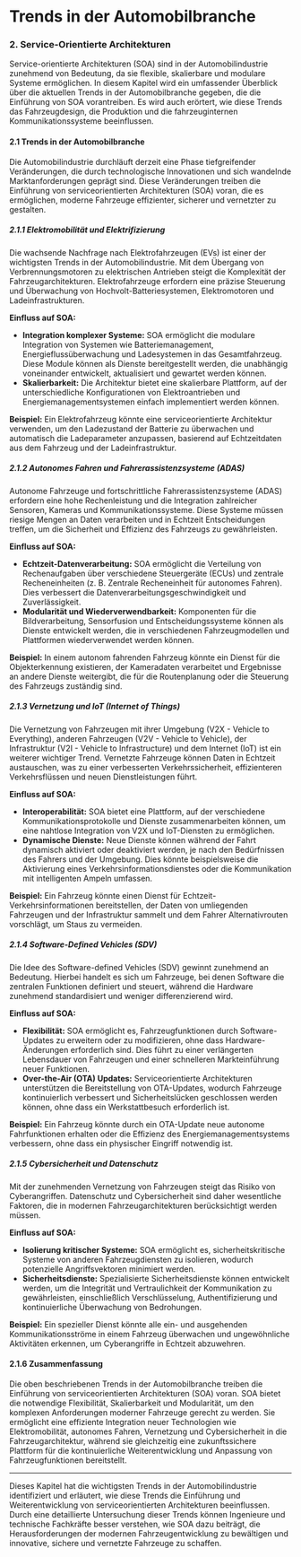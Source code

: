 # Trends in der Automobilbranche

### 2. **Service-Orientierte Architekturen**

Service-orientierte Architekturen (SOA) sind in der Automobilindustrie zunehmend von Bedeutung, da sie flexible, skalierbare und modulare Systeme ermöglichen. In diesem Kapitel wird ein umfassender Überblick über die aktuellen Trends in der Automobilbranche gegeben, die die Einführung von SOA vorantreiben. Es wird auch erörtert, wie diese Trends das Fahrzeugdesign, die Produktion und die fahrzeuginternen Kommunikationssysteme beeinflussen.

#### 2.1 **Trends in der Automobilbranche**

Die Automobilindustrie durchläuft derzeit eine Phase tiefgreifender Veränderungen, die durch technologische Innovationen und sich wandelnde Marktanforderungen geprägt sind. Diese Veränderungen treiben die Einführung von serviceorientierten Architekturen (SOA) voran, die es ermöglichen, moderne Fahrzeuge effizienter, sicherer und vernetzter zu gestalten.

##### 2.1.1 **Elektromobilität und Elektrifizierung**

Die wachsende Nachfrage nach Elektrofahrzeugen (EVs) ist einer der wichtigsten Trends in der Automobilindustrie. Mit dem Übergang von Verbrennungsmotoren zu elektrischen Antrieben steigt die Komplexität der Fahrzeugarchitekturen. Elektrofahrzeuge erfordern eine präzise Steuerung und Überwachung von Hochvolt-Batteriesystemen, Elektromotoren und Ladeinfrastrukturen.

**Einfluss auf SOA:**
- **Integration komplexer Systeme:** SOA ermöglicht die modulare Integration von Systemen wie Batteriemanagement, Energieflussüberwachung und Ladesystemen in das Gesamtfahrzeug. Diese Module können als Dienste bereitgestellt werden, die unabhängig voneinander entwickelt, aktualisiert und gewartet werden können.
- **Skalierbarkeit:** Die Architektur bietet eine skalierbare Plattform, auf der unterschiedliche Konfigurationen von Elektroantrieben und Energiemanagementsystemen einfach implementiert werden können.

**Beispiel:**
Ein Elektrofahrzeug könnte eine serviceorientierte Architektur verwenden, um den Ladezustand der Batterie zu überwachen und automatisch die Ladeparameter anzupassen, basierend auf Echtzeitdaten aus dem Fahrzeug und der Ladeinfrastruktur.

##### 2.1.2 **Autonomes Fahren und Fahrerassistenzsysteme (ADAS)**

Autonome Fahrzeuge und fortschrittliche Fahrerassistenzsysteme (ADAS) erfordern eine hohe Rechenleistung und die Integration zahlreicher Sensoren, Kameras und Kommunikationssysteme. Diese Systeme müssen riesige Mengen an Daten verarbeiten und in Echtzeit Entscheidungen treffen, um die Sicherheit und Effizienz des Fahrzeugs zu gewährleisten.

**Einfluss auf SOA:**
- **Echtzeit-Datenverarbeitung:** SOA ermöglicht die Verteilung von Rechenaufgaben über verschiedene Steuergeräte (ECUs) und zentrale Recheneinheiten (z. B. Zentrale Recheneinheit für autonomes Fahren). Dies verbessert die Datenverarbeitungsgeschwindigkeit und Zuverlässigkeit.
- **Modularität und Wiederverwendbarkeit:** Komponenten für die Bildverarbeitung, Sensorfusion und Entscheidungssysteme können als Dienste entwickelt werden, die in verschiedenen Fahrzeugmodellen und Plattformen wiederverwendet werden können.

**Beispiel:**
In einem autonom fahrenden Fahrzeug könnte ein Dienst für die Objekterkennung existieren, der Kameradaten verarbeitet und Ergebnisse an andere Dienste weitergibt, die für die Routenplanung oder die Steuerung des Fahrzeugs zuständig sind.

##### 2.1.3 **Vernetzung und IoT (Internet of Things)**

Die Vernetzung von Fahrzeugen mit ihrer Umgebung (V2X - Vehicle to Everything), anderen Fahrzeugen (V2V - Vehicle to Vehicle), der Infrastruktur (V2I - Vehicle to Infrastructure) und dem Internet (IoT) ist ein weiterer wichtiger Trend. Vernetzte Fahrzeuge können Daten in Echtzeit austauschen, was zu einer verbesserten Verkehrssicherheit, effizienteren Verkehrsflüssen und neuen Dienstleistungen führt.

**Einfluss auf SOA:**
- **Interoperabilität:** SOA bietet eine Plattform, auf der verschiedene Kommunikationsprotokolle und Dienste zusammenarbeiten können, um eine nahtlose Integration von V2X und IoT-Diensten zu ermöglichen.
- **Dynamische Dienste:** Neue Dienste können während der Fahrt dynamisch aktiviert oder deaktiviert werden, je nach den Bedürfnissen des Fahrers und der Umgebung. Dies könnte beispielsweise die Aktivierung eines Verkehrsinformationsdienstes oder die Kommunikation mit intelligenten Ampeln umfassen.

**Beispiel:**
Ein Fahrzeug könnte einen Dienst für Echtzeit-Verkehrsinformationen bereitstellen, der Daten von umliegenden Fahrzeugen und der Infrastruktur sammelt und dem Fahrer Alternativrouten vorschlägt, um Staus zu vermeiden.

##### 2.1.4 **Software-Defined Vehicles (SDV)**

Die Idee des Software-defined Vehicles (SDV) gewinnt zunehmend an Bedeutung. Hierbei handelt es sich um Fahrzeuge, bei denen Software die zentralen Funktionen definiert und steuert, während die Hardware zunehmend standardisiert und weniger differenzierend wird.

**Einfluss auf SOA:**
- **Flexibilität:** SOA ermöglicht es, Fahrzeugfunktionen durch Software-Updates zu erweitern oder zu modifizieren, ohne dass Hardware-Änderungen erforderlich sind. Dies führt zu einer verlängerten Lebensdauer von Fahrzeugen und einer schnelleren Markteinführung neuer Funktionen.
- **Over-the-Air (OTA) Updates:** Serviceorientierte Architekturen unterstützen die Bereitstellung von OTA-Updates, wodurch Fahrzeuge kontinuierlich verbessert und Sicherheitslücken geschlossen werden können, ohne dass ein Werkstattbesuch erforderlich ist.

**Beispiel:**
Ein Fahrzeug könnte durch ein OTA-Update neue autonome Fahrfunktionen erhalten oder die Effizienz des Energiemanagementsystems verbessern, ohne dass ein physischer Eingriff notwendig ist.

##### 2.1.5 **Cybersicherheit und Datenschutz**

Mit der zunehmenden Vernetzung von Fahrzeugen steigt das Risiko von Cyberangriffen. Datenschutz und Cybersicherheit sind daher wesentliche Faktoren, die in modernen Fahrzeugarchitekturen berücksichtigt werden müssen.

**Einfluss auf SOA:**
- **Isolierung kritischer Systeme:** SOA ermöglicht es, sicherheitskritische Systeme von anderen Fahrzeugdiensten zu isolieren, wodurch potenzielle Angriffsvektoren minimiert werden.
- **Sicherheitsdienste:** Spezialisierte Sicherheitsdienste können entwickelt werden, um die Integrität und Vertraulichkeit der Kommunikation zu gewährleisten, einschließlich Verschlüsselung, Authentifizierung und kontinuierliche Überwachung von Bedrohungen.

**Beispiel:**
Ein spezieller Dienst könnte alle ein- und ausgehenden Kommunikationsströme in einem Fahrzeug überwachen und ungewöhnliche Aktivitäten erkennen, um Cyberangriffe in Echtzeit abzuwehren.

#### 2.1.6 **Zusammenfassung**

Die oben beschriebenen Trends in der Automobilbranche treiben die Einführung von serviceorientierten Architekturen (SOA) voran. SOA bietet die notwendige Flexibilität, Skalierbarkeit und Modularität, um den komplexen Anforderungen moderner Fahrzeuge gerecht zu werden. Sie ermöglicht eine effiziente Integration neuer Technologien wie Elektromobilität, autonomes Fahren, Vernetzung und Cybersicherheit in die Fahrzeugarchitektur, während sie gleichzeitig eine zukunftssichere Plattform für die kontinuierliche Weiterentwicklung und Anpassung von Fahrzeugfunktionen bereitstellt.

---

Dieses Kapitel hat die wichtigsten Trends in der Automobilindustrie identifiziert und erläutert, wie diese Trends die Einführung und Weiterentwicklung von serviceorientierten Architekturen beeinflussen. Durch eine detaillierte Untersuchung dieser Trends können Ingenieure und technische Fachkräfte besser verstehen, wie SOA dazu beiträgt, die Herausforderungen der modernen Fahrzeugentwicklung zu bewältigen und innovative, sichere und vernetzte Fahrzeuge zu schaffen.